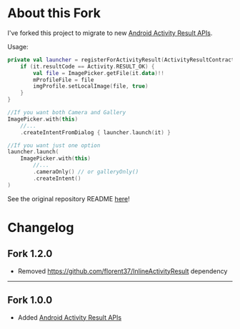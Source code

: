 # About this Fork

I've forked this project to migrate to new [Android Activity Result APIs](https://developer.android.com/training/basics/intents/result).

Usage:
```kotlin
private val launcher = registerForActivityResult(ActivityResultContracts.StartActivityForResult()) {
    if (it.resultCode == Activity.RESULT_OK) {
        val file = ImagePicker.getFile(it.data)!!
        mProfileFile = file
        imgProfile.setLocalImage(file, true)
    }
}

//If you want both Camera and Gallery
ImagePicker.with(this)
    //...
    .createIntentFromDialog { launcher.launch(it) }

//If you want just one option
launcher.launch(
    ImagePicker.with(this)
        //...
        .cameraOnly() // or galleryOnly()
        .createIntent()
)
```

See the original repository README [here](https://github.com/Dhaval2404/ImagePicker)!

# Changelog

## Fork 1.2.0
- Removed https://github.com/florent37/InlineActivityResult dependency

---

## Fork 1.0.0
- Added [Android Activity Result APIs](https://developer.android.com/training/basics/intents/result)